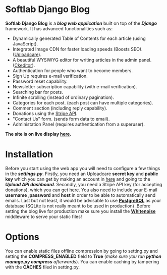 # Softlab Django Blog

**Softlab Django Blog** is a ***blog web application*** built on top of the ***Django*** framework.
It has advanced functionalities such as:

 - Dynamically generated Table of Contents for each article (using JavaScript).
 - Integrated Image CDN for faster loading speeds (Boosts SEO). ([Uploadcare](https://uploadcare.com/)).
 - A beautiful WYSIWYG editor for writing articles in the admin panel. ([Ckeditor](https://ckeditor.com/)).
 - Authentication for people who want to become members.
 - Sign Up requires e-mail verification.
 - Password reset capability.
 - Newsletter subscription capability (with e-mail verification).
 - Searching bar for posts.
 - Infinite scrolling (instead of ordinary pagination).
 - Categories for each post. (each post can have multiple categories).
 - Comment section (including reply capability).
 - Donations using the [Stripe API](https://stripe.com/docs/api).
 - "Contact Us" form. (sends form data to email).
 - Administation Panel (requires authentication from a superuser).

**The site is on live display [here](https://djangoblogdisplay.pythonanywhere.com/).**


# Installation

Before you start using the web app you will need to configure a few things in the ***settings.py***.
Firstly, you need an Uploadcare **secret key** and **public key** which you can get by making an account in [here](https://uploadcare.com/) and going to the ***Upload API dashboard***. Secondly, you need a Stripe API key (for accepting donations), which you can get [here](https://stripe.com/docs/api). You also need to include your E-mail **username** ,**password** and **host** in order to be able to automatically send emails. Last but not least, it would be advisable to use [**PostgreSQL**](https://www.postgresql.org/) as your database (SQLite is not really meant to be used in production) .Before setting the blog live for production make sure you install the **[Whitenoise](http://whitenoise.evans.io/en/stable/)** middleware to serve your static files!


# Options

You can enable static files offline compression by going to setting.py and setting the **COMPRESS_ENABLED** field to **True** (*make sure you run **python manage.py compress** afterwards*). You can enable caching by tampering with the **CACHES** filed in setting.py.
